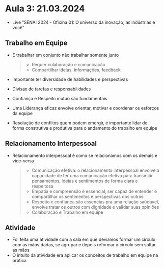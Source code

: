 # Aula 3: 21.03.2024

- Live "SENAI 2024 - Oficina 01: O universo da inovação, as indústrias e você"

## Trabalho em Equipe

- É trabalhar em conjunto não trabalhar somente junto

    > - Requer colaboração e comunicação
    > - Compartilhar ideias, informações, feedback 

- Importante ter diversidade de habilidades e perspectivas
- Divisao de tarefas e responsabilidades
- Confiança e Respeito mútuo são fundamentais 
- Uma Liderança eficaz envolve orientar, motivar e coordenar os esforços da equipe
- Resolução de conflitos quem podem emergir, é importante lidar de forma construtiva e produtiva para o andamento do trabalho em equipe    

## Relacionamento Interpessoal

- Relacionamento interpessoal é como se relacionamos com os demais e vice-versa
    
    > - Comunicação efetiva: o relacionamento interpessoal envolve a capacidade de ter uma comunicação efetiva para transmitir pensamentos, ideias e sentimentos de forma clara e respeitosa
    > - Empatia e compreensão é essencial, ser capaz de entender e compartilhar os sentimentos e perspectivas dos outros
    > - Respeito e confiança são essencias pra uma relação saúdavel, envolve tratar os outros com dignidade e validar suas opiniões
    > - Colaboração e Trabalho em equipe 

## Atividade

- Foi feita uma atividade com a sala em que deviamos formar um círculo com as mãos dadas, se agrupar e depois reformar o círculo sem soltar as mãos
- O intuito da atividade era aplicar os conceitos de trabalho em equipe na prática